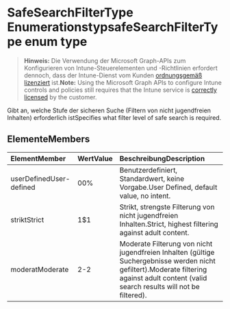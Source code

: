 # <a name="safesearchfiltertype-enum-type"></a><span data-ttu-id="22183-101">SafeSearchFilterType Enumerationstyp</span><span class="sxs-lookup"><span data-stu-id="22183-101">safeSearchFilterType enum type</span></span>

> <span data-ttu-id="22183-102">**Hinweis:** Die Verwendung der Microsoft Graph-APIs zum Konfigurieren von Intune-Steuerelementen und -Richtlinien erfordert dennoch, dass der Intune-Dienst vom Kunden [ordnungsgemäß lizenziert](https://go.microsoft.com/fwlink/?linkid=839381) ist.</span><span class="sxs-lookup"><span data-stu-id="22183-102">**Note:** Using the Microsoft Graph APIs to configure Intune controls and policies still requires that the Intune service is [correctly licensed](https://go.microsoft.com/fwlink/?linkid=839381) by the customer.</span></span>

<span data-ttu-id="22183-103">Gibt an, welche Stufe der sicheren Suche (Filtern von nicht jugendfreien Inhalten) erforderlich ist</span><span class="sxs-lookup"><span data-stu-id="22183-103">Specifies what filter level of safe search is required.</span></span>
## <a name="members"></a><span data-ttu-id="22183-104">Elemente</span><span class="sxs-lookup"><span data-stu-id="22183-104">Members</span></span>
|<span data-ttu-id="22183-105">Element</span><span class="sxs-lookup"><span data-stu-id="22183-105">Member</span></span>|<span data-ttu-id="22183-106">Wert</span><span class="sxs-lookup"><span data-stu-id="22183-106">Value</span></span>|<span data-ttu-id="22183-107">Beschreibung</span><span class="sxs-lookup"><span data-stu-id="22183-107">Description</span></span>|
|:---|:---|:---|
|<span data-ttu-id="22183-108">userDefined</span><span class="sxs-lookup"><span data-stu-id="22183-108">User-defined</span></span>|<span data-ttu-id="22183-109">0</span><span class="sxs-lookup"><span data-stu-id="22183-109">0%</span></span>|<span data-ttu-id="22183-110">Benutzerdefiniert, Standardwert, keine Vorgabe.</span><span class="sxs-lookup"><span data-stu-id="22183-110">User Defined, default value, no intent.</span></span>|
|<span data-ttu-id="22183-111">strikt</span><span class="sxs-lookup"><span data-stu-id="22183-111">Strict</span></span>|<span data-ttu-id="22183-112">1</span><span class="sxs-lookup"><span data-stu-id="22183-112">$1</span></span>|<span data-ttu-id="22183-113">Strikt, strengste Filterung von nicht jugendfreien Inhalten.</span><span class="sxs-lookup"><span data-stu-id="22183-113">Strict, highest filtering against adult content.</span></span>|
|<span data-ttu-id="22183-114">moderat</span><span class="sxs-lookup"><span data-stu-id="22183-114">Moderate</span></span>|<span data-ttu-id="22183-115">2</span><span class="sxs-lookup"><span data-stu-id="22183-115">-2</span></span>|<span data-ttu-id="22183-116">Moderate Filterung von nicht jugendfreien Inhalten (gültige Suchergebnisse werden nicht gefiltert).</span><span class="sxs-lookup"><span data-stu-id="22183-116">Moderate filtering against adult content (valid search results will not be filtered).</span></span>|



